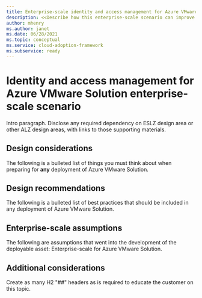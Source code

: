 ```yaml
---
title: Enterprise-scale identity and access management for Azure VMware Solution
description: <<Describe how this enterprise-scale scenario can improve identity and access management of Azure VMware Solution.>>
author: mhenry
ms.author: janet
ms.date: 06/28/2021
ms.topic: conceptual
ms.service: cloud-adoption-framework
ms.subservice: ready
---
```


# Identity and access management for Azure VMware Solution enterprise-scale scenario

Intro paragraph. Disclose any required dependency on ESLZ design area or other ALZ design areas, with links to those supporting materials.

## Design considerations

The following is a bulleted list of things you must think about when preparing for **any** deployment of Azure VMware Solution.

## Design recommendations

The following is a bulleted list of best practices that should be included in any deployment of Azure VMware Solution.

## Enterprise-scale assumptions

The following are assumptions that went into the development of the deployable asset: Enterprise-scale for Azure VMware Solution.

## Additional considerations

Create as many H2 "##" headers as is required to educate the customer on this topic.

